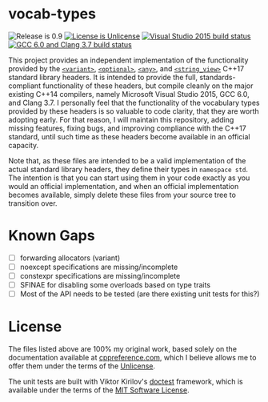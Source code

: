 # vocab-types

![Release is 0.9](http://img.shields.io/badge/release-0.9-blue.svg?style=flat) [![License is Unlicense](http://img.shields.io/badge/license-Unlicense-blue.svg?style=flat)](http://unlicense.org/) [![Visual Studio 2015 build status](https://ci.appveyor.com/api/projects/status/1ylttmu6a95uhsoy?svg=true)](https://ci.appveyor.com/project/sgorsten/vocab-types) [![GCC 6.0 and Clang 3.7 build status](http://travis-ci.org/sgorsten/vocab-types.svg?branch=master)](https://travis-ci.org/sgorsten/vocab-types)

This project provides an independent implementation of the functionality provided by the [`<variant>`](http://en.cppreference.com/w/cpp/utility/variant), [`<optional>`](http://en.cppreference.com/w/cpp/utility/optional), [`<any>`](http://en.cppreference.com/w/cpp/utility/any), and [`<string_view>`](http://en.cppreference.com/w/cpp/string/basic_string_view) C++17 standard library headers. It is intended to provide the full, standards-compliant functionality of these headers, but compile cleanly on the major existing C++14 compilers, namely Microsoft Visual Studio 2015, GCC 6.0, and Clang 3.7. I personally feel that the functionality of the vocabulary types provided by these headers is so valuable to code clarity, that they are worth adopting early. For that reason, I will maintain this repository, adding missing features, fixing bugs, and improving compliance with the C++17 standard, until such time as these headers become available in an official capacity.

Note that, as these files are intended to be a valid implementation of the actual standard library headers, they define their types in `namespace std`. The intention is that you can start using them in your code exactly as you would an official implementation, and when an official implementation becomes available, simply delete these files from your source tree to transition over.

# Known Gaps

- [ ] forwarding allocators (variant)
- [ ] noexcept specifications are missing/incomplete
- [ ] constexpr specifications are missing/incomplete
- [ ] SFINAE for disabling some overloads based on type traits
- [ ] Most of the API needs to be tested (are there existing unit tests for this?)

# License

The files listed above are 100% my original work, based solely on the documentation available at [cppreference.com](http://en.cppreference.com/w/), which I believe allows me to offer them under the terms of the [Unlicense](http://unlicense.org/). 

The unit tests are built with Viktor Kirilov's [doctest](https://github.com/onqtam/doctest) framework, which is available under the terms of the [MIT Software License](https://opensource.org/licenses/MIT).
